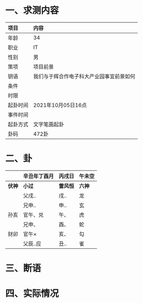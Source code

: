 # 一、求测内容
|项目|内容|
|:-|:-|
|年龄|34|
|职业|IT|
|性别|男|
|策项|项目前景|
|钥语|我们与于辉合作电子科大产业园事宜前景如何|
|条件||
|时限||
|起卦时间|2021年10月05日16点|
|事件时间||
|起卦方式|文字笔画起卦|
|卦码|472卦|

# 二、卦
||辛丑年丁酉月|丙戌日|午未空|
|:-|:-|:-|:-|
|**伏神**|**小过**|**雷风恒**|**六神**|
||父戌..|戌..|龙|
||兄申..|申..|玄|
|孙亥|官午、兑|午、|虎|
||兄申、|酉、|蛇|
|财卯|官午×|亥、|勾|
||父辰..应|丑..|雀|


# 三、断语

# 四、实际情况